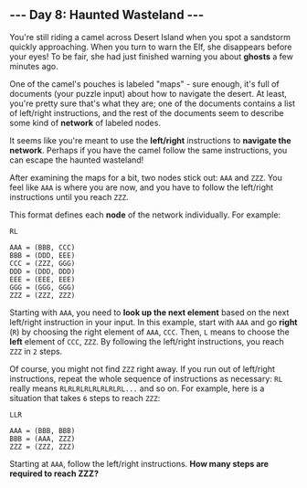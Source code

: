 ## --- Day 8: Haunted Wasteland ---
You're still riding a camel across Desert Island when you spot a sandstorm quickly approaching. When you turn to warn the Elf, she disappears before your eyes! To be fair, she had just finished warning you about **ghosts** a few minutes ago.
 
One of the camel's pouches is labeled "maps" - sure enough, it's full of documents (your puzzle input) about how to navigate the desert. At least, you're pretty sure that's what they are; one of the documents contains a list of left/right instructions, and the rest of the documents seem to describe some kind of **network** of labeled nodes.
 
It seems like you're meant to use the **left/right** instructions to **navigate the network**. Perhaps if you have the camel follow the same instructions, you can escape the haunted wasteland!
 
After examining the maps for a bit, two nodes stick out: `AAA` and `ZZZ`. You feel like `AAA` is where you are now, and you have to follow the left/right instructions until you reach `ZZZ`.
 
This format defines each **node** of the network individually. For example:
 

```
RL

AAA = (BBB, CCC)
BBB = (DDD, EEE)
CCC = (ZZZ, GGG)
DDD = (DDD, DDD)
EEE = (EEE, EEE)
GGG = (GGG, GGG)
ZZZ = (ZZZ, ZZZ)
```

 
Starting with `AAA`, you need to **look up the next element** based on the next left/right instruction in your input. In this example, start with `AAA` and go **right** (`R`) by choosing the right element of `AAA`, `CCC`. Then, `L` means to choose the **left** element of `CCC`, `ZZZ`. By following the left/right instructions, you reach `ZZZ` in `2` steps.
 
Of course, you might not find `ZZZ` right away. If you run out of left/right instructions, repeat the whole sequence of instructions as necessary: `RL` really means `RLRLRLRLRLRLRLRL...` and so on. For example, here is a situation that takes `6` steps to reach `ZZZ`:
 

```
LLR

AAA = (BBB, BBB)
BBB = (AAA, ZZZ)
ZZZ = (ZZZ, ZZZ)
```

 
Starting at `AAA`, follow the left/right instructions. **How many steps are required to reach ZZZ?**
 